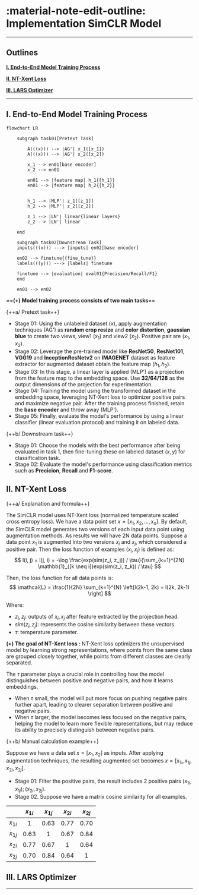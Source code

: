 # :material-note-edit-outline: Implementation SimCLR Model
---

## Outlines

[**I. End-to-End Model Training Process**](#1-end-to-end-model-training-process)

[**II. NT-Xent Loss**](#ii-nt-xent-loss)

[**III. LARS Optimizer**](#iii-lars-optimizer)

---
## I. End-to-End Model Training Process

``` mermaid
flowchart LR

    subgraph task01[Pretext Task]

        A(((x))) --> |AG'| x_1([x_1])
        A(((x))) --> |AG'| x_2([x_2])

        x_1 --> en01[base encoder]
        x_2 --> en01

        en01 --> |feature map| h_1{{h_1}}
        en01 --> |feature map| h_2{{h_2}}

    
        h_1 --> |MLP'| z_1[[z_1]]
        h_2 --> |MLP'| z_2[[z_2]]

        z_1 --> |LN'| linear{linear layers}
        z_2 --> |LN'| linear

    end

    subgraph task02[Downstream Task]
    inputs(((x))) ---> |inputs| en02[base encoder]

    en02 --> finetune{{fine_tune}}
    labels(((y))) ---> |labels| finetune

    finetune --> |evaluation| eval01{Precision/Recall/F1}
    end

    en01 --> en02
```

==**(+) Model training process consists of two main tasks**==

{++a/ Pretext task++}

* Stage 01: Using the unlabeled dataset ($x$), apply augmentation techniques (AG') as **random crop resize** and **color distortion**, **gaussian blue** to create two views, view1 ($x_1$) and view2 ($x_2$). Positive pair are $(x_1, x_2)$.
* Stage 02: Leverage the pre-trained model like **ResNet50**, **ResNet101**, **VGG19** and **InceptionResNetv2** on **IMAGENET** dataset as feature extractor for augmented dataset obtain the feature map $(h_1, h_2)$. 
* Stage 03: In this stage, a linear layer is applied (MLP') as a projection from the feature map to the embedding space. Use **32/64/128** as the output dimensions of the projection for experimentation.
* Stage 04: Training the model using the transformed dataset in the embedding space, leveraging NT-Xent loss to optimizer positive pairs and maximize negative pair. After the training process finished, retain the **base encoder** and throw away (MLP').
* Stage 05: Finally, evaluate the model's performance by using a linear classifier (linear evaluation protocol) and training it on labeled data.

{++b/ Downstream task++}

* Stage 01: Choose the models with the best performance after being evaluated in task 1, then fine-tuning these on labeled dataset ($x, y$) for classification task.
* Stage 02: Evaluate the model's performance using classification metrics such as **Precicion**, **Recall** and **F1-score**. 


## II. NT-Xent Loss

{++a/ Explanation and formula++}

The SimCLR model uses NT-Xent loss (normalized temperature scaled cross entropy loss). We have a data point set $x = [x_1, x_2,\dots, x_n]$. By default, the SimCLR model generates two versions of each input data point using augmentation methods. As results we will have 2N data points. Suppose a data point $x_1$ is augmented into two versions $x_i$ and $x_j$, which considered a positive pair. Then the loss function of examples $(x_i, x_j)$ is defined as:
$$
l(i, j) = l(j, i) = -\log \frac{exp(sim(z_i, z_j)) / \tau}{\sum_{k=1}^{2N} \mathbb{1}_{[k \neq i]}exp(sim(z_i, z_k)) / \tau}
$$

Then, the loss function for all data points is:
$$
\mathcal{L} = \frac{1}{2N} \sum_{k=1}^{N} \left[l(2k-1, 2k) + l(2k, 2k-1) \right]
$$

Where:

- $z_i, z_j$: outputs of $x_i, x_j$ after feature extracted by the projection head.
- $sim(z_i, z_j)$: represents the cosine similarity between these vectors.
- $\tau$: temperature parameter.

**(+) The goal of NT-Xent loss :** NT-Xent loss optimizers the unsupervised model by learning strong representations, where points from the same class are grouped closely together, while points from different classes are clearly separated. 

The $\tau$ parameter plays a crucial role in controlling how the model distinguishes between positive and negative pairs, and how it learns embeddings.

- When $\tau$ small, the model will put more focus on pushing negative pairs further apart, leading to clearer separation between positive and negative pairs.
- When $\tau$ larger, the model becomes less focused on the negative pairs, helping the model to learn more flexible representations, but may reduce its ability to precisely distinguish between negative pairs. 

{++b/ Manual calculation example++}

Suppose we have a data set $x = [x_1, x_2]$ as inputs. After applying augmentation techniques, the resulting augmented set becomes $x = [x_{1i}, x_{1j}, x_{2i}, x_{2j}]$.

- Stage 01: Filter the positive pairs, the result includes 2 positive pairs $(x_{1i}, x_{1j}); (x_{2i}, x_{2j})$. 
- Stage 02. Suppose we have a matrix cosine similarity for all examples.

|      | $x_{1i}$ | $x_{1j}$ | $x_{2i}$ | $x_{2j}$|
| :--: | :------: | :------: | :------: | :-----: |
| $x_{1i}$ |   1  |   0.63   |    0.77  |    0.70 |
| $x_{1j}$ | 0.63 |     1    |    0.67  |    0.84 |
| $x_{2i}$ | 0.77 |    0.67  |     1    |    0.64 |
| $x_{2j}$ | 0.70 |    0.84  |    0.64  |    1    |





## III. LARS Optimizer

---
<br>